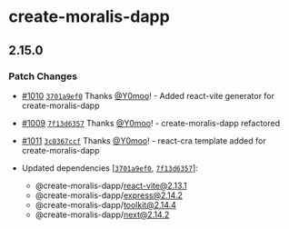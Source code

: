 # create-moralis-dapp

## 2.15.0

### Patch Changes

- [#1010](https://github.com/MoralisWeb3/Moralis-JS-SDK/pull/1010) [`3701a9ef0`](https://github.com/MoralisWeb3/Moralis-JS-SDK/commit/3701a9ef027678ea682358f189b36e1eb9367a95) Thanks [@Y0moo](https://github.com/Y0moo)! - Added react-vite generator for create-moralis-dapp

- [#1009](https://github.com/MoralisWeb3/Moralis-JS-SDK/pull/1009) [`7f13d6357`](https://github.com/MoralisWeb3/Moralis-JS-SDK/commit/7f13d63576f185494eeff249c64e49c55e1cf7aa) Thanks [@Y0moo](https://github.com/Y0moo)! - create-moralis-dapp refactored

- [#1011](https://github.com/MoralisWeb3/Moralis-JS-SDK/pull/1011) [`3c0367ccf`](https://github.com/MoralisWeb3/Moralis-JS-SDK/commit/3c0367ccf5d470dd1c1b6e99b85accb6a1510f34) Thanks [@Y0moo](https://github.com/Y0moo)! - react-cra template added for create-moralis-dapp

- Updated dependencies [[`3701a9ef0`](https://github.com/MoralisWeb3/Moralis-JS-SDK/commit/3701a9ef027678ea682358f189b36e1eb9367a95), [`7f13d6357`](https://github.com/MoralisWeb3/Moralis-JS-SDK/commit/7f13d63576f185494eeff249c64e49c55e1cf7aa)]:
  - @create-moralis-dapp/react-vite@2.13.1
  - @create-moralis-dapp/express@2.14.2
  - @create-moralis-dapp/toolkit@2.14.4
  - @create-moralis-dapp/next@2.14.2
